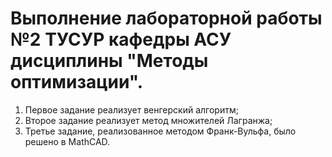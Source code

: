 # Выполнение лабораторной работы №2 ТУСУР кафедры АСУ дисциплины "Методы оптимизации".

1) Первое задание реализует венгерский алгоритм;
2) Второе задание реализует метод множителей Лагранжа;
3) Третье задание, реализованное методом Франк-Вульфа, было решено в MathCAD.